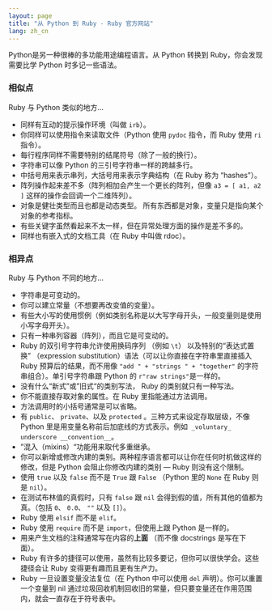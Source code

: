 ```yaml
---
layout: page
title: "从 Python 到 Ruby - Ruby 官方网站"
lang: zh_cn
---
```


Python是另一种很棒的多功能用途编程语言。从  Python 转换到 Ruby，你会发现需要比学 Python 时多记一些语法。

### 相似点

Ruby 与 Python 类似的地方...

* 同样有互动的提示操作环境（叫做 `irb`）。
* 你同样可以使用指令来读取文件（Python 使用 `pydoc` 指令，而 Ruby 使用 `ri`指令）。
* 每行程序同样不需要特别的结尾符号（除了一般的换行）。
* 字符串可以像 Python 的三引号字符串一样的跨越多行。
* 中括号用来表示串列，大括号用来表示字典结构（在 Ruby 称为 “hashes”）。
* 阵列操作起来差不多（阵列相加会产生一个更长的阵列，但像 `a3 = [ a1, a2 ]` 这样的操作会回调一个二维阵列）。
* 对象是健壮类型而且也都是动态类型。
    所有东西都是对象，变量只是指向某个对象的参考指标。
* 有些关键字虽然看起来不太一样，但在异常处理方面的操作是差不多的。
* 同样也有嵌入式的文档工具（在 Ruby 中叫做 rdoc）。

### 相异点

Ruby 与 Python 不同的地方...

* 字符串是可变动的。
* 你可以建立常量（不想要再改变值的变量）。
* 有些大小写的使用惯例（例如类别名称是以大写字母开头，一般变量则是使用小写字母开头）。
* 只有一种串列容器（阵列），而且它是可变动的。
* Ruby 的双引号字符串允许使用换码序列 （例如 `\t`） 以及特别的“表达式置换” （expression substitution）语法（可以让你直接在字符串里直接插入 Ruby 预算后的结果，而不用像 `"add " + "strings " + "together"` 的字符串组合）。单引号字符串跟 Python 的 `r"raw strings"`是一样的。
* 没有什么“新式”或”旧式“的类别写法， Ruby 的类别就只有一种写法。
* 你不能直接存取对象的属性。在 Ruby 里指能通过方法调用。
* 方法调用时的小括号通常是可以省略。
* 有 `public`、 `private`、以及 `protected` 。三种方式来设定存取层级，不像 Python 里是用变量名称前后加底线的方式表示。例如` _voluntary_ underscore __convention__`。
* ”混入（mixins）“功能用来取代多重继承。
* 你可以新增或修改内建的类别。两种程序语言都可以让你在任何时机做这样的修改，但是 Python 会阻止你修改内建的类别 — Ruby 则没有这个限制。
* 使用 `true` 以及 `false` 而不是 `True` 跟 `False` （Python 里的 `None` 在 Ruby 则是 `nil`）。
* 在测试布林值的真假时，只有 `false` 跟 `nil` 会得到假的值，所有其他的值都为真。（包括 `0`、 `0.0`、 `""` 以及 `[]`）。
* Ruby 使用 `elsif` 而不是 `elif`。
* Ruby 使用 `require` 而不是 `import`，但使用上跟 Python 是一样的。
* 用来产生文档的注释通常写在内容的**上面** （而不像 docstrings 是写在下面）。
* Ruby 有许多的捷径可以使用，虽然有比较多要记，但你可以很快学会。这些捷径会让 Ruby 变得更有趣而且更有生产力。
* Ruby 一旦设置变量没法复位（在 Python 中可以使用 `del` 声明）。你可以重置一个变量到 nil 通过垃圾回收机制回收旧的常量，但只要变量还在作用范围内，就会一直存在于符号表中。


